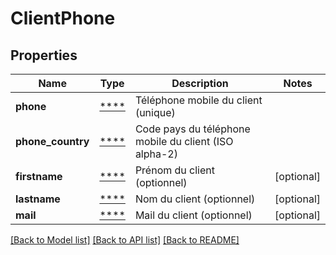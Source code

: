 # ClientPhone

## Properties
Name | Type | Description | Notes
------------ | ------------- | ------------- | -------------
**phone** | [****](.md) | Téléphone mobile du client (unique) | 
**phone_country** | [****](.md) | Code pays du téléphone mobile du client (ISO alpha-2) | 
**firstname** | [****](.md) | Prénom du client (optionnel) | [optional] 
**lastname** | [****](.md) | Nom du client (optionnel) | [optional] 
**mail** | [****](.md) | Mail du client (optionnel) | [optional] 

[[Back to Model list]](../../README.md#documentation-for-models) [[Back to API list]](../../README.md#documentation-for-api-endpoints) [[Back to README]](../../README.md)


